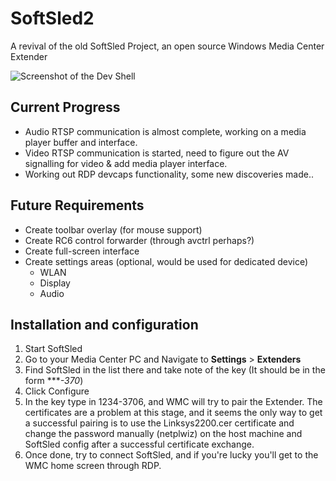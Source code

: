 # SoftSled2
A revival of the old SoftSled Project, an open source Windows Media Center Extender

![Screenshot of the Dev Shell](https://raw.githubusercontent.com/L2N6H5B3/SoftSled2/master/Screenshot.jpg)

## Current Progress
* Audio RTSP communication is almost complete, working on a media player buffer and interface.
* Video RTSP communication is started, need to figure out the AV signalling for video & add media player interface.
* Working out RDP devcaps functionality, some new discoveries made..

## Future Requirements
* Create toolbar overlay (for mouse support)
* Create RC6 control forwarder (through avctrl perhaps?)
* Create full-screen interface
* Create settings areas (optional, would be used for dedicated device)
    * WLAN
    * Display
    * Audio

## Installation and configuration
1. Start SoftSled
2. Go to your Media Center PC and Navigate to **Settings** > **Extenders**
3. Find SoftSled in the list there and take note of the key (It should be in the form ****-370*)
4. Click Configure
5. In the key type in 1234-3706, and WMC will try to pair the Extender. The certificates are a problem at this stage, and it seems the only way to get a successful pairing is to use the Linksys2200.cer certificate and change the password manually (netplwiz) on the host machine and SoftSled config after a successful certificate exchange.  
6. Once done, try to connect SoftSled, and if you're lucky you'll get to the WMC home screen through RDP.
